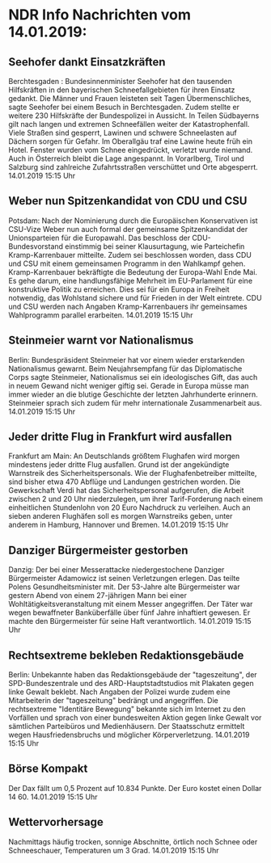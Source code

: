 # NDR Info Nachrichten vom 14.01.2019:


## Seehofer dankt Einsatzkräften
Berchtesgaden :   Bundesinnenminister Seehofer hat den tausenden Hilfskräften in den bayerischen Schneefallgebieten für ihren Einsatz gedankt. Die Männer und Frauen leisteten seit Tagen Übermenschliches, sagte Seehofer bei einem Besuch in Berchtesgaden. Zudem stellte er weitere 230 Hilfskräfte der Bundespolizei in Aussicht. In Teilen Südbayerns gilt nach langen und extremen Schneefällen weiter der Katastrophenfall. Viele Straßen sind gesperrt, Lawinen und schwere Schneelasten auf Dächern sorgen für Gefahr. Im Oberallgäu traf eine Lawine heute früh ein Hotel. Fenster wurden vom Schnee eingedrückt, verletzt wurde niemand. Auch in Österreich bleibt die Lage angespannt. In Vorarlberg, Tirol und Salzburg sind zahlreiche Zufahrtsstraßen verschüttet und Orte abgesperrt. 14.01.2019 15:15 Uhr 

## Weber nun Spitzenkandidat von CDU und CSU
Potsdam: Nach der Nominierung durch die Europäischen Konservativen ist CSU-Vize Weber nun auch formal der gemeinsame Spitzenkandidat der Unionsparteien für die Europawahl. Das beschloss der CDU-Bundesvorstand einstimmig bei seiner Klausurtagung, wie Parteichefin Kramp-Karrenbauer mitteilte. Zudem sei beschlossen worden, dass CDU und CSU mit einem gemeinsamen Programm in den Wahlkampf gehen. Kramp-Karrenbauer bekräftigte die Bedeutung der Europa-Wahl Ende Mai. Es gehe darum, eine handlungsfähige Mehrheit im EU-Parlament für eine konstruktive Politik zu erreichen. Dies sei für ein Europa in Freiheit notwendig, das Wohlstand sichere und für Frieden in der Welt eintrete. CDU und CSU werden nach Angaben Kramp-Karrenbauers ihr gemeinsames Wahlprogramm parallel erarbeiten. 14.01.2019 15:15 Uhr 

## Steinmeier warnt vor Nationalismus
Berlin: Bundespräsident Steinmeier hat vor einem wieder erstarkenden Nationalismus gewarnt. Beim Neujahrsempfang für das Diplomatische Corps sagte Steinmeier, Nationalismus sei ein ideologisches Gift, das auch in neuem Gewand nicht weniger giftig sei. Gerade in Europa müsse man immer wieder an die blutige Geschichte der letzten Jahrhunderte erinnern. Steinmeier sprach sich zudem für mehr internationale Zusammenarbeit aus. 14.01.2019 15:15 Uhr 

## Jeder dritte Flug in Frankfurt wird ausfallen
Frankfurt am Main: An Deutschlands größtem Flughafen wird morgen mindestens jeder dritte Flug ausfallen. Grund ist der angekündigte Warnstreik des Sicherheitspersonals. Wie der Flughafenbetreiber mitteilte, sind bisher etwa 470 Abflüge und Landungen gestrichen worden. Die Gewerkschaft Verdi hat das Sicherheitspersonal aufgerufen, die Arbeit zwischen 2 und 20 Uhr niederzulegen, um ihrer Tarif-Forderung nach einem einheitlichen Stundenlohn von 20 Euro Nachdruck zu verleihen. Auch an sieben anderen Flughäfen soll es morgen Warnstreiks geben, unter anderem in Hamburg, Hannover und Bremen. 14.01.2019 15:15 Uhr 

## Danziger Bürgermeister gestorben
Danzig: Der bei einer Messerattacke niedergestochene Danziger Bürgermeister Adamowicz ist seinen Verletzungen erlegen. Das teilte Polens Gesundheitsminister mit. Der 53-Jahre alte Bürgermeister war gestern Abend von einem 27-jährigen Mann bei einer Wohltätigkeitsveranstaltung mit einem Messer angegriffen. Der Täter war wegen bewaffneter Banküberfälle über fünf Jahre inhaftiert gewesen. Er machte den Bürgermeister für seine Haft verantwortlich. 14.01.2019 15:15 Uhr 

## Rechtsextreme bekleben Redaktionsgebäude
Berlin: Unbekannte haben das Redaktionsgebäude der "tageszeitung", der SPD-Bundeszentrale und des ARD-Hauptstadtstudios mit Plakaten gegen linke Gewalt beklebt. Nach Angaben der Polizei wurde zudem eine Mitarbeiterin der "tageszeitung" bedrängt und angegriffen. Die rechtsextreme "Identitäre Bewegung" bekannte sich im Internet zu den Vorfällen und sprach von einer bundesweiten Aktion gegen linke Gewalt vor sämtlichen Parteibüros und Medienhäusern. Der Staatsschutz ermittelt wegen Hausfriedensbruchs und möglicher Körperverletzung. 14.01.2019 15:15 Uhr 

## Börse Kompakt
Der Dax fällt um 0,5 Prozent auf 10.834 Punkte. Der Euro kostet einen Dollar 14 60. 14.01.2019 15:15 Uhr 

## Wettervorhersage
Nachmittags häufig trocken, sonnige Abschnitte, örtlich noch Schnee oder Schneeschauer, Temperaturen um 3 Grad. 14.01.2019 15:15 Uhr 
